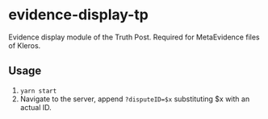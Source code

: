# evidence-display-tp

Evidence display module of the Truth Post. Required for MetaEvidence files of Kleros.

## Usage

1. `yarn start`
2. Navigate to the server, append `?disputeID=$x` substituting $x with an actual ID. 


